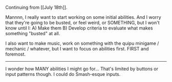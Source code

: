 Continuing from [[July 18th]].

Mannnn, I really want to start working on some initial abilities. And I worry that they're going to be busted, or feel weird, or SOMETHING, but I won't know until I: A) Make them B) Develop criteria to evaluate what makes something "busted" at all.

I also want to make music, work on something with the quipu minigame / mechanic / whatever, but I want to focus on abilities first. FIRST and foremost.

---

I wonder how MANY abilities I might go for... That's limited by buttons or input patterns though. I could do Smash-esque inputs.